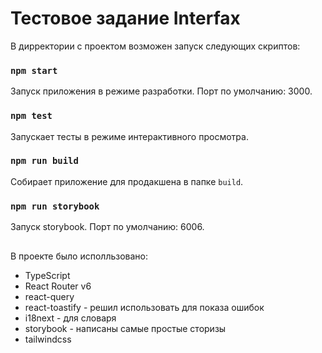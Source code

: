 # Тестовое задание Interfax

В дирректории с проектом возможен запуск следующих скриптов:

### `npm start`
Запуск приложения в режиме разработки. Порт по умолчанию: 3000.
### `npm test`
Запускает тесты в режиме интерактивного просмотра.
### `npm run build`
Собирает приложение для продакшена в папке `build`.
### `npm run storybook`
Запуск storybook. Порт по умолчанию: 6006.

##

В проекте было исполльзовано:
+ TypeScript
+ React Router v6
+ react-query
+ react-toastify - решил использовать для показа ошибок
+ i18next - для словаря
+ storybook - написаны самые простые сторизы
+ tailwindcss
